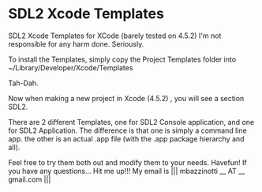 SDL2 Xcode Templates
======================

SDL2 Xcode Templates for XCode (barely tested on 4.5.2) I'm not responsible for any harm done. Seriously.

To install the Templates, simply copy the Project Templates folder into ~/Library/Developer/Xcode/Templates

Tah-Dah.

Now when making a new project in Xcode (4.5.2) , you will see a section SDL2. 

There are 2 different Templates, one for SDL2 Console application, and one for SDL2 Application.
The difference is that one is simply a command line app.
the other is an actual .app file (with the .app package hierarchy and all).

Feel free to try them both out and modify them to your needs. Havefun! If you have any questions... Hit me up!!!
My email is ||| mbazzinotti __ AT __ gmail.com |||


